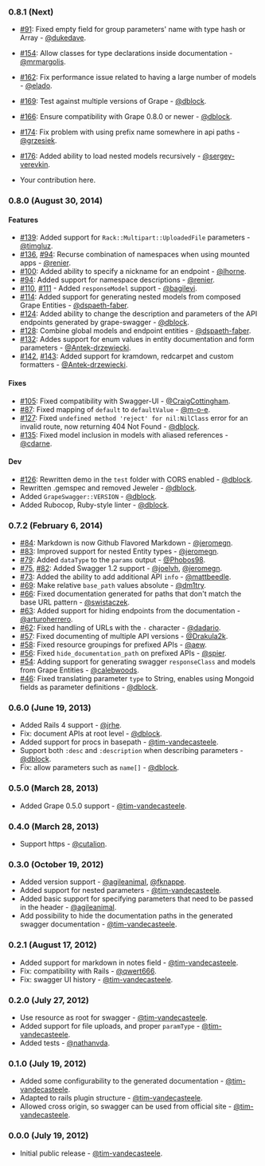 ### 0.8.1 (Next)

* [#91](https://github.com/tim-vandecasteele/grape-swagger/issues/91): Fixed empty field for group parameters' name with type hash or Array - [@dukedave](https://github.com/dukedave).
* [#154](https://github.com/tim-vandecasteele/grape-swagger/pull/154): Allow classes for type declarations inside documentation - [@mrmargolis](https://github.com/mrmargolis).
* [#162](https://github.com/tim-vandecasteele/grape-swagger/pull/162): Fix performance issue related to having a large number of models - [@elado](https://github.com/elado).
* [#169](https://github.com/tim-vandecasteele/grape-swagger/pull/169): Test against multiple versions of Grape - [@dblock](https://github.com/dblock).
* [#166](https://github.com/tim-vandecasteele/grape-swagger/pull/166): Ensure compatibility with Grape 0.8.0 or newer - [@dblock](https://github.com/dblock).
* [#174](https://github.com/tim-vandecasteele/grape-swagger/pull/172): Fix problem with using prefix name somewhere in api paths - [@grzesiek](https://github.com/grzesiek).
* [#176](https://github.com/tim-vandecasteele/grape-swagger/pull/176): Added ability to load nested models recursively - [@sergey-verevkin](https://github.com/sergey-verevkin).

* Your contribution here.

### 0.8.0 (August 30, 2014)

#### Features

* [#139](https://github.com/tim-vandecasteele/grape-swagger/pull/139): Added support for `Rack::Multipart::UploadedFile` parameters - [@timgluz](https://github.com/timgluz).
* [#136](https://github.com/tim-vandecasteele/grape-swagger/pull/136), [#94](https://github.com/tim-vandecasteele/grape-swagger/pull/94): Recurse combination of namespaces when using mounted apps - [@renier](https://github.com/renier).
* [#100](https://github.com/tim-vandecasteele/grape-swagger/pull/100): Added ability to specify a nickname for an endpoint - [@lhorne](https://github.com/lhorne).
* [#94](https://github.com/tim-vandecasteele/grape-swagger/pull/94): Added support for namespace descriptions - [@renier](https://github.com/renier).
* [#110](https://github.com/tim-vandecasteele/grape-swagger/pull/110), [#111](https://github.com/tim-vandecasteele/grape-swagger/pull/111) - Added `responseModel` support - [@bagilevi](https://github.com/bagilevi).
* [#114](https://github.com/tim-vandecasteele/grape-swagger/pull/114): Added support for generating nested models from composed Grape Entities - [@dspaeth-faber](https://github.com/dspaeth-faber).
* [#124](https://github.com/tim-vandecasteele/grape-swagger/pull/124): Added ability to change the description and parameters of the API endpoints generated by grape-swagger - [@dblock](https://github.com/dblock).
* [#128](https://github.com/tim-vandecasteele/grape-swagger/pull/128): Combine global models and endpoint entities - [@dspaeth-faber](https://github.com/dspaeth-faber).
* [#132](https://github.com/tim-vandecasteele/grape-swagger/pull/132): Addes support for enum values in entity documentation and form parameters - [@Antek-drzewiecki](https://github.com/Antek-drzewiecki).
* [#142](https://github.com/tim-vandecasteele/grape-swagger/pull/142), [#143](https://github.com/tim-vandecasteele/grape-swagger/pull/143): Added support for kramdown, redcarpet and custom formatters - [@Antek-drzewiecki](https://github.com/Antek-drzewiecki).

#### Fixes

* [#105](https://github.com/tim-vandecasteele/grape-swagger/pull/105): Fixed compatibility with Swagger-UI - [@CraigCottingham](https://github.com/CraigCottingham).
* [#87](https://github.com/tim-vandecasteele/grape-swagger/pull/87): Fixed mapping of `default` to `defaultValue` - [@m-o-e](https://github.com/m-o-e).
* [#127](https://github.com/tim-vandecasteele/grape-swagger/pull/127): Fixed `undefined method 'reject' for nil:NilClass` error for an invalid route, now returning 404 Not Found - [@dblock](https://github.com/dblock).
* [#135](https://github.com/tim-vandecasteele/grape-swagger/pull/135): Fixed model inclusion in models with aliased references - [@cdarne](https://github.com/cdarne).

#### Dev

* [#126](https://github.com/tim-vandecasteele/grape-swagger/pull/126): Rewritten demo in the `test` folder with CORS enabled - [@dblock](https://github.com/dblock).
* Rewritten .gemspec and removed Jeweler - [@dblock](https://github.com/dblock).
* Added `GrapeSwagger::VERSION` - [@dblock](https://github.com/dblock).
* Added Rubocop, Ruby-style linter - [@dblock](https://github.com/dblock).

### 0.7.2 (February 6, 2014)

* [#84](https://github.com/tim-vandecasteele/grape-swagger/pull/84): Markdown is now Github Flavored Markdown - [@jeromegn](https://github.com/jeromegn).
* [#83](https://github.com/tim-vandecasteele/grape-swagger/pull/83): Improved support for nested Entity types - [@jeromegn](https://github.com/jeromegn).
* [#79](https://github.com/tim-vandecasteele/grape-swagger/pull/79): Added `dataType` to the `params` output - [@Phobos98](https://github.com/Phobos98).
* [#75](https://github.com/tim-vandecasteele/grape-swagger/pull/75), [#82](https://github.com/tim-vandecasteele/grape-swagger/pull/82): Added Swagger 1.2 support - [@joelvh](https://github.com/joelvh), [@jeromegn](https://github.com/jeromegn).
* [#73](https://github.com/tim-vandecasteele/grape-swagger/pull/73): Added the ability to add additional API `info` - [@mattbeedle](https://github.com/mattbeedle).
* [#69](https://github.com/tim-vandecasteele/grape-swagger/pull/69): Make relative `base_path` values absolute - [@dm1try](https://github.com/dm1try).
* [#66](https://github.com/tim-vandecasteele/grape-swagger/pull/66): Fixed documentation generated for paths that don't match the base URL pattern - [@swistaczek](https://github.com/swistaczek).
* [#63](https://github.com/tim-vandecasteele/grape-swagger/pull/63): Added support for hiding endpoints from the documentation - [@arturoherrero](https://github.com/arturoherrero).
* [#62](https://github.com/tim-vandecasteele/grape-swagger/pull/62): Fixed handling of URLs with the `-` character - [@dadario](https://github.com/dadario).
* [#57](https://github.com/tim-vandecasteele/grape-swagger/pull/57): Fixed documenting of multiple API versions - [@Drakula2k](https://github.com/Drakula2k).
* [#58](https://github.com/tim-vandecasteele/grape-swagger/pull/58): Fixed resource groupings for prefixed APIs - [@aew](https://github.com/aew).
* [#56](https://github.com/tim-vandecasteele/grape-swagger/pull/56): Fixed `hide_documentation_path` on prefixed APIs - [@spier](https://github.com/spier).
* [#54](https://github.com/tim-vandecasteele/grape-swagger/pull/54): Adding support for generating swagger `responseClass` and models from Grape Entities - [@calebwoods](https://github.com/calebwoods).
* [#46](https://github.com/tim-vandecasteele/grape-swagger/pull/46): Fixed translating parameter `type` to String, enables using Mongoid fields as parameter definitions - [@dblock](https://github.com/dblock).

### 0.6.0 (June 19, 2013)

* Added Rails 4 support - [@jrhe](https://github.com/jrhe).
* Fix: document APIs at root level - [@dblock](https://github.com/dblock).
* Added support for procs in basepath - [@tim-vandecasteele](https://github.com/tim-vandecasteele).
* Support both `:desc` and `:description` when describing parameters - [@dblock](https://github.com/dblock).
* Fix: allow parameters such as `name[]` - [@dblock](https://github.com/dblock).

### 0.5.0 (March 28, 2013)

* Added Grape 0.5.0 support - [@tim-vandecasteele](https://github.com/tim-vandecasteele).

### 0.4.0 (March 28, 2013)

* Support https - [@cutalion](https://github.com/cutalion).

### 0.3.0 (October 19, 2012)

* Added version support - [@agileanimal](https://github.com/agileanimal), [@fknappe](https://github.com/fknappe).
* Added support for nested parameters - [@tim-vandecasteele](https://github.com/tim-vandecasteele).
* Added basic support for specifying parameters that need to be passed in the header - [@agileanimal](https://github.com/agileanimal).
* Add possibility to hide the documentation paths in the generated swagger documentation - [@tim-vandecasteele](https://github.com/tim-vandecasteele).

### 0.2.1 (August 17, 2012)

* Added support for markdown in notes field - [@tim-vandecasteele](https://github.com/tim-vandecasteele).
* Fix: compatibility with Rails - [@qwert666](https://github.com/qwert666).
* Fix: swagger UI history - [@tim-vandecasteele](https://github.com/tim-vandecasteele).

### 0.2.0 (July 27, 2012)

* Use resource as root for swagger - [@tim-vandecasteele](https://github.com/tim-vandecasteele).
* Added support for file uploads, and proper `paramType` - [@tim-vandecasteele](https://github.com/tim-vandecasteele).
* Added tests - [@nathanvda](https://github.com/nathanvda).

### 0.1.0 (July 19, 2012)

* Added some configurability to the generated documentation - [@tim-vandecasteele](https://github.com/tim-vandecasteele).
* Adapted to rails plugin structure - [@tim-vandecasteele](https://github.com/tim-vandecasteele).
* Allowed cross origin, so swagger can be used from official site - [@tim-vandecasteele](https://github.com/tim-vandecasteele).

### 0.0.0 (July 19, 2012)

* Initial public release - [@tim-vandecasteele](https://github.com/tim-vandecasteele).
